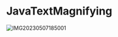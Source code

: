 # JavaTextMagnifying

![IMG20230507185001](https://user-images.githubusercontent.com/132133982/236680939-6839f7a9-2339-4ec8-8437-9f4e9c644539.jpg)
